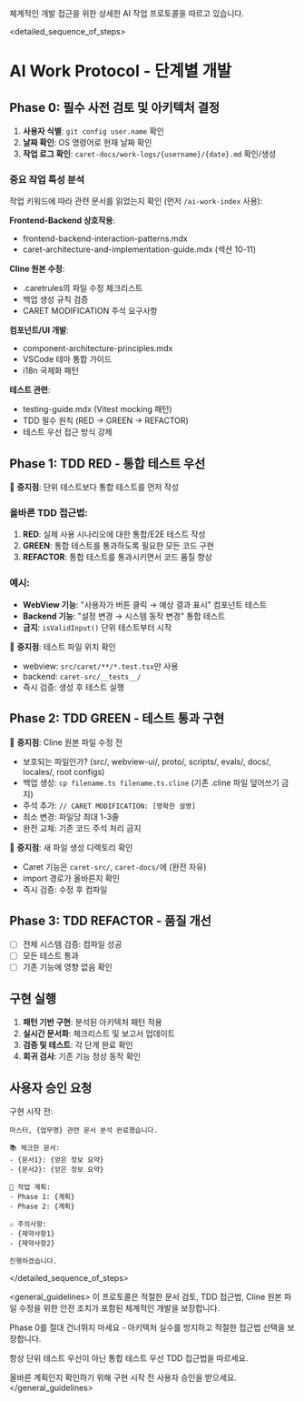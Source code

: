 체계적인 개발 접근을 위한 상세한 AI 작업 프로토콜을 따르고 있습니다.

<detailed_sequence_of_steps>
# AI Work Protocol - 단계별 개발

## Phase 0: 필수 사전 검토 및 아키텍처 결정
1. **사용자 식별**: `git config user.name` 확인
2. **날짜 확인**: OS 명령어로 현재 날짜 확인
3. **작업 로그 확인**: `caret-docs/work-logs/{username}/{date}.md` 확인/생성

### 중요 작업 특성 분석
작업 키워드에 따라 관련 문서를 읽었는지 확인 (먼저 `/ai-work-index` 사용):

**Frontend-Backend 상호작용**:
- frontend-backend-interaction-patterns.mdx
- caret-architecture-and-implementation-guide.mdx (섹션 10-11)

**Cline 원본 수정**:
- .caretrules의 파일 수정 체크리스트
- 백업 생성 규칙 검증
- CARET MODIFICATION 주석 요구사항

**컴포넌트/UI 개발**:
- component-architecture-principles.mdx
- VSCode 테마 통합 가이드
- i18n 국제화 패턴

**테스트 관련**:
- testing-guide.mdx (Vitest mocking 패턴)
- TDD 필수 원칙 (RED → GREEN → REFACTOR)
- 테스트 우선 접근 방식 강제

## Phase 1: TDD RED - 통합 테스트 우선
🛑 **중지점**: 단위 테스트보다 통합 테스트를 먼저 작성

### 올바른 TDD 접근법:
1. **RED**: 실제 사용 시나리오에 대한 통합/E2E 테스트 작성
2. **GREEN**: 통합 테스트를 통과하도록 필요한 모든 코드 구현
3. **REFACTOR**: 통합 테스트를 통과시키면서 코드 품질 향상

### 예시:
- **WebView 기능**: "사용자가 버튼 클릭 → 예상 결과 표시" 컴포넌트 테스트
- **Backend 기능**: "설정 변경 → 시스템 동작 변경" 통합 테스트
- **금지**: `isValidInput()` 단위 테스트부터 시작

🛑 **중지점**: 테스트 파일 위치 확인
- webview: `src/caret/**/*.test.tsx`만 사용
- backend: `caret-src/__tests__/`
- 즉시 검증: 생성 후 테스트 실행

## Phase 2: TDD GREEN - 테스트 통과 구현
🛑 **중지점**: Cline 원본 파일 수정 전
- 보호되는 파일인가? (src/, webview-ui/, proto/, scripts/, evals/, docs/, locales/, root configs)
- 백업 생성: `cp filename.ts filename.ts.cline` (기존 .cline 파일 덮어쓰기 금지)
- 주석 추가: `// CARET MODIFICATION: [명확한 설명]`
- 최소 변경: 파일당 최대 1-3줄
- 완전 교체: 기존 코드 주석 처리 금지

🛑 **중지점**: 새 파일 생성 디렉토리 확인
- Caret 기능은 `caret-src/`, `caret-docs/`에 (완전 자유)
- import 경로가 올바른지 확인
- 즉시 검증: 수정 후 컴파일

## Phase 3: TDD REFACTOR - 품질 개선
- [ ] 전체 시스템 검증: 컴파일 성공
- [ ] 모든 테스트 통과
- [ ] 기존 기능에 영향 없음 확인

## 구현 실행
1. **패턴 기반 구현**: 분석된 아키텍처 패턴 적용
2. **실시간 문서화**: 체크리스트 및 보고서 업데이트
3. **검증 및 테스트**: 각 단계 완료 확인
4. **회귀 검사**: 기존 기능 정상 동작 확인

## 사용자 승인 요청
구현 시작 전:
```
마스터, {업무명} 관련 문서 분석 완료했습니다.

📚 체크한 문서:
- {문서1}: {얻은 정보 요약}
- {문서2}: {얻은 정보 요약}

🎯 작업 계획:
- Phase 1: {계획}
- Phase 2: {계획}

⚠️ 주의사항:
- {제약사항1}
- {제약사항2}

진행하겠습니다.
```
</detailed_sequence_of_steps>

<general_guidelines>
이 프로토콜은 적절한 문서 검토, TDD 접근법, Cline 원본 파일 수정을 위한 안전 조치가 포함된 체계적인 개발을 보장합니다.

Phase 0를 절대 건너뛰지 마세요 - 아키텍처 실수를 방지하고 적절한 접근법 선택을 보장합니다.

항상 단위 테스트 우선이 아닌 통합 테스트 우선 TDD 접근법을 따르세요.

올바른 계획인지 확인하기 위해 구현 시작 전 사용자 승인을 받으세요.
</general_guidelines>